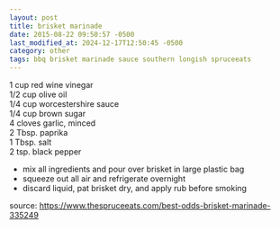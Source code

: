 ```yaml
---
layout: post
title: brisket marinade
date: 2015-08-22 09:50:57 -0500
last_modified_at: 2024-12-17T12:50:45 -0500
category: other
tags: bbq brisket marinade sauce southern longish spruceeats
---
```


1 cup red wine vinegar  
1/2 cup olive oil  
1/4 cup worcestershire sauce  
1/4 cup brown sugar  
4 cloves garlic, minced  
2 Tbsp. paprika  
1 Tbsp. salt  
2 tsp. black pepper  
* mix all ingredients and pour over brisket in large plastic bag
* squeeze out all air and refrigerate overnight
* discard liquid, pat brisket dry, and apply rub before smoking

source: <https://www.thespruceeats.com/best-odds-brisket-marinade-335249>
